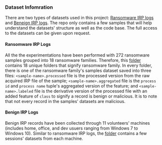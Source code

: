 ### Dataset Infomration

There are two types of datasets used in this project: [Ransomware IRP logs](https://github.com/AhsanAyub/irp-logs-mining/tree/master/Dataset/ransomware-irp-logs) and [Beneign IRP logs](https://github.com/AhsanAyub/irp-logs-mining/tree/master/Dataset/benign-irp-logs). The repo only contains a few samples that will help understand the datasets' structure as well as the code base. The full access to the datasets can be given upon request.


#### Ransomware IRP Logs

All the the experimentations have been performed with 272 ransomware samples grouped into 18 ransomware families. Therefore, this [folder](https://github.com/AhsanAyub/irp-logs-mining/tree/master/Dataset/ransomware-irp-logs) contains 18 unique folders that signify ransomware family. In every folder, there is one of the ransomware family's samples dataset saved into three files: `<sample-name>.processed` file is the processed version from the raw acquired IRP file of the sample; `<sample-name>.aggregated` file is the `process id` and `process name` tuple's aggregated version of the feature; and `<sample-name>.labeled` file is the derivative version of the processed file with an added feature of `class` to signify a record is benign or malicious. It is to note that not every record in the samples' datasets are malicious.


#### Benign IRP Logs

Benign IRP records have been collected through 11 volunteers' machines (includes home, office, and dev usuers ranging from Windows 7 to Windows 10). Similar to ransomware IRP logs, the [folder](https://github.com/AhsanAyub/irp-logs-mining/tree/master/Dataset/benign-irp-logs) contains a few sessions' datasets from each machine.